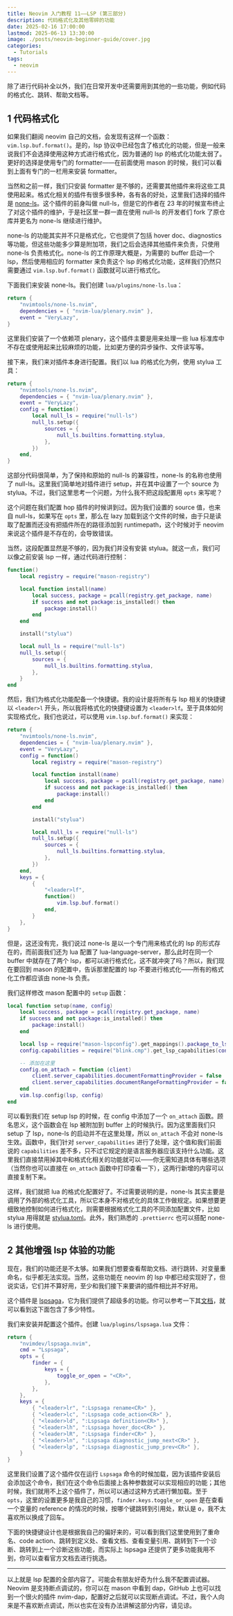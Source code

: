 ```yaml
---
title: Neovim 入门教程 11——LSP (第三部分)
description: 代码格式化及其他零碎的功能
date: 2025-02-16 17:00:00
lastmod: 2025-06-13 13:30:00
image: ./posts/neovim-beginner-guide/cover.jpg
categories:
  - Tutorials
tags:
  - neovim
---
```


除了进行代码补全以外，我们在日常开发中还需要用到其他的一些功能，例如代码的格式化、跳转、帮助文档等。

## 1 代码格式化

如果我们翻阅 neovim 自己的文档，会发现有这样一个函数：`vim.lsp.buf.format()`。是的，lsp 协议中已经包含了格式化的功能，但是一般来说我们不会选择使用这种方式进行格式化，因为普通的 lsp 的格式化功能太弱了。更好的选择是使用专门的 formatter——在前面使用 mason 的时候，我们可以看到上面有专门的一栏用来安装 formatter。

当然和之前一样，我们只安装 formatter 是不够的，还需要其他插件来将这些工具使用起来。格式化相关的插件有很多很多种，各有各的好处，这里我们选择的插件是 [none-ls](https://github.com/nvimtools/none-ls.nvim)。这个插件的前身叫做 null-ls，但是它的作者在 23 年的时候宣布终止了对这个插件的维护，于是社区里一群一直在使用 null-ls 的开发者们 fork 了原仓库并更名为 none-ls 继续进行维护。

none-ls 的功能其实并不只是格式化，它也提供了包括 hover doc、diagnostics 等功能，但这些功能多少算是附加项，我们之后会选择其他插件来负责，只使用 none-ls 负责格式化。none-ls 的工作原理大概是，为需要的 buffer 启动一个 lsp，然后使用相应的 formatter 来负责这个 lsp 的格式化功能，这样我们仍然只需要通过 `vim.lsp.buf.format()` 函数就可以进行格式化。

下面我们来安装 none-ls。我们创建 `lua/plugins/none-ls.lua`：

```lua
return {
    "nvimtools/none-ls.nvim",
    dependencies = { "nvim-lua/plenary.nvim" },
    event = "VeryLazy",
}
```

这里我们安装了一个依赖项 plenary，这个插件主要是用来处理一些 lua 标准库中不存在或使用起来比较麻烦的功能，比如更方便的异步操作、文件读写等。

接下来，我们来对插件本身进行配置。我们以 lua 的格式化为例，使用 stylua 工具：

```lua
return {
    "nvimtools/none-ls.nvim",
    dependencies = { "nvim-lua/plenary.nvim" },
    event = "VeryLazy",
    config = function()
        local null_ls = require("null-ls")
        null_ls.setup({
            sources = {
                null_ls.builtins.formatting.stylua,
            },
        })
    end,
}
```

这部分代码很简单，为了保持和原始的 null-ls 的兼容性，none-ls 的名称也使用了 null-ls。这里我们简单地对插件进行 setup，并在其中设置了一个 source 为 stylua。不过，我们这里思考一个问题，为什么我不把这段配置用 `opts` 来写呢？

这个问题在我们配置 hop 插件的时候讲到过。因为我们设置的 source 值，也来自 null-ls，如果写在 `opts` 里，那么在 lazy 加载到这个文件的时候，由于只是读取了配置而还没有把插件所在的路径添加到 runtimepath，这个时候对于 neovim 来说这个插件是不存在的，会导致错误。

当然，这段配置显然是不够的，因为我们并没有安装 stylua。就这一点，我们可以像之前安装 lsp 一样，通过代码进行控制：

```lua
function()
    local registry = require("mason-registry")

    local function install(name)
        local success, package = pcall(registry.get_package, name)
        if success and not package:is_installed() then
            package:install()
        end
    end

    install("stylua")

    local null_ls = require("null-ls")
    null_ls.setup({
        sources = {
            null_ls.builtins.formatting.stylua,
        },
    }
end
```

然后，我们为格式化功能配备一个快捷键。我的设计是将所有与 lsp 相关的快捷键以 `<leader>l` 开头，所以我将格式化的快捷键设置为 `<leader>lf`。至于具体如何实现格式化，我们也说过，可以使用 `vim.lsp.buf.format()` 来实现：

```lua
return {
    "nvimtools/none-ls.nvim",
    dependencies = { "nvim-lua/plenary.nvim" },
    event = "VeryLazy",
    config = function()
        local registry = require("mason-registry")

        local function install(name)
            local success, package = pcall(registry.get_package, name)
            if success and not package:is_installed() then
                package:install()
            end
        end

        install("stylua")

        local null_ls = require("null-ls")
        null_ls.setup({
            sources = {
                null_ls.builtins.formatting.stylua,
            },
        })
    end,
    keys = {
        {
            "<leader>lf",
            function()
                vim.lsp.buf.format()
            end,
        }
    },
}
```

但是，这还没有完，我们说过 none-ls 是以一个专门用来格式化的 lsp 的形式存在的，而前面我们还为 lua 配置了 lua-language-server，那么此时在同一个 buffer 中就存在了两个 lsp，都可以进行格式化，这不就冲突了吗？所以，我们现在要回到 mason 的配置中，告诉那里配置的 lsp 不要进行格式化——所有的格式化工作都应该由 none-ls 负责。

我们这样修改 mason 配置中的 `setup` 函数：

```lua
local function setup(name, config)
    local success, package = pcall(registry.get_package, name)
    if success and not package:is_installed() then
        package:install()
    end

    local lsp = require("mason-lspconfig").get_mappings().package_to_lspconfig[name]
    config.capabilities = require("blink.cmp").get_lsp_capabilities(config.capabilities)

    -- 添加在这里
    config.on_attach = function (client)
        client.server_capabilities.documentFormattingProvider = false
        client.server_capabilities.documentRangeFormattingProvider = false
    end
    vim.lsp.config(lsp, config)
end
```

可以看到我们在 setup lsp 的时候，在 config 中添加了一个 `on_attach` 函数。顾名思义，这个函数会在 lsp 被附加到 buffer 上的时候执行。因为这里面我们只 setup 了 lsp，none-ls 的启动并不在这里处理，所以 `on_attach` 不会对 none-ls 生效。函数中，我们针对 `server_capabilities` 进行了处理，这个值和我们前面说的 `capabilities` 差不多，只不过它规定的是语言服务器应该支持什么功能。这里我们直接禁用掉其中和格式化相关的功能就可以——你无需知道具体有哪些选项（当然你也可以直接在 `on_attach` 函数中打印查看一下），这两行新增的内容可以直接复制下来。

这样，我们就把 lua 的格式化配置好了。不过需要说明的是，none-ls 其实主要是调用了外部的格式化工具，所以它本身不对格式化的具体工作做规定。如果想要更细致地控制如何进行格式化，则需要根据格式化工具的不同添加配置文件，比如 stylua 用得就是 [stylua.toml](https://github.com/JohnnyMorganz/StyLua?tab=readme-ov-file#configuring-runtime-syntax-selection)。此外，我们熟悉的 `.prettierrc` 也可以搭配 none-ls 进行使用。

## 2 其他增强 lsp 体验的功能

现在，我们的功能还是不太够。如果我们想要查看帮助文档、进行跳转、对变量重命名，似乎都无法实现。当然，这些功能在 neovim 的 lsp 中都已经实现好了，但说实话，它们并不算好用，至少和我们接下来要讲的插件相比并不好用。

这个插件是 [lspsaga](https://github.com/nvimdev/lspsaga.nvim)，它为我们提供了超级多的功能。你可以参考一下其[文档](https://nvimdev.github.io/lspsaga/)，就可以看到这下面包含了多少特性。

我们来安装并配置这个插件。创建 `lua/plugins/lspsaga.lua` 文件：

```lua
return {
    "nvimdev/lspsaga.nvim",
    cmd = "Lspsaga",
    opts = {
        finder = {
            keys = {
                toggle_or_open = "<CR>",
            },
        },
    },
    keys = {
        { "<leader>lr", ":Lspsaga rename<CR>" },
        { "<leader>lc", ":Lspsaga code_action<CR>" },
        { "<leader>ld", ":Lspsaga definition<CR>" },
        { "<leader>lh", ":Lspsaga hover_doc<CR>" },
        { "<leader>lR", ":Lspsaga finder<CR>" },
        { "<leader>ln", ":Lspsaga diagnostic_jump_next<CR>" },
        { "<leader>lp", ":Lspsaga diagnostic_jump_prev<CR>" },
    }
}
```

这里我们设置了这个插件仅在运行 `Lspsaga` 命令的时候加载，因为该插件安装后会添加这个命令，我们在这个命令后面接上各种参数就可以实现相应的功能；其他时候，我们就用不上这个插件了，所以可以通过这种方式进行懒加载。至于 `opts`，这里的设置更多是我自己的习惯，`finder.keys.toggle_or_open` 是在查看一个变量的 reference 的情况的时候，按哪个键跳转到引用处，默认是 <kbd>o</kbd>，我不太喜欢所以换成了回车。

下面的快捷键设计也是根据我自己的偏好来的，可以看到我们这里使用到了重命名、code action、跳转到定义处、查看文档、查看变量引用、跳转到下一个诊断、跳转到上一个诊断这些功能，而实际上 lspsaga 还提供了更多功能我用不到，你可以查看官方文档去进行挑选。

---

以上就是 lsp 配置的全部内容了。可能会有朋友好奇为什么我不配置调试器。Neovim 是支持断点调试的，你可以在 mason 中看到 dap，GitHub 上也可以找到一个很火的插件 nvim-dap，配置好之后就可以实现断点调试。不过，我个人向来是不喜欢断点调试，所以也实在没有办法讲解这部分内容，请见谅。
